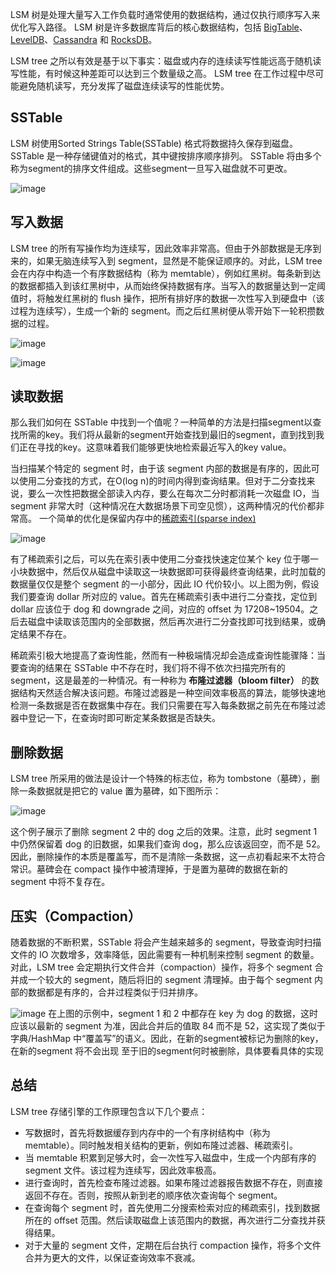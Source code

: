 LSM 树是处理大量写入工作负载时通常使用的数据结构，通过仅执行顺序写入来优化写入路径。 LSM 树是许多数据库背后的核心数据结构，包括 [BigTable](https://cloud.google.com/bigtable)、[LevelDB](https://github.com/google/leveldb)、[Cassandra](https://cassandra.apache.org/_/index.html) 和 [RocksDB](https://rocksdb.org/)。

LSM tree 之所以有效是基于以下事实：磁盘或内存的连续读写性能远高于随机读写性能，有时候这种差距可以达到三个数量级之高。
LSM tree 在工作过程中尽可能避免随机读写，充分发挥了磁盘连续读写的性能优势。

## SSTable

LSM 树使用Sorted Strings Table(SSTable) 格式将数据持久保存到磁盘。SSTable 是一种存储键值对的格式，其中键按排序顺序排列。 SSTable 将由多个称为segment的排序文件组成。这些segment一旦写入磁盘就不可更改。

![image](https://github.com/parkma99/parkma99.github.io/assets/84610851/c0c00fc3-0b41-4328-ad97-b9a31c4b843e)

## 写入数据
LSM tree 的所有写操作均为连续写，因此效率非常高。但由于外部数据是无序到来的，如果无脑连续写入到 segment，显然是不能保证顺序的。对此，LSM tree 会在内存中构造一个有序数据结构（称为 memtable），例如红黑树。每条新到达的数据都插入到该红黑树中，从而始终保持数据有序。当写入的数据量达到一定阈值时，将触发红黑树的 flush 操作，把所有排好序的数据一次性写入到硬盘中（该过程为连续写），生成一个新的 segment。而之后红黑树便从零开始下一轮积攒数据的过程。

![image](https://github.com/parkma99/parkma99.github.io/assets/84610851/89e28c16-455c-4ab2-9c53-7a81ebf6d065)

![image](https://github.com/parkma99/parkma99.github.io/assets/84610851/2c78b596-9aa5-4af1-8f98-4bc882ca336a)

## 读取数据

那么我们如何在 SSTable 中找到一个值呢？一种简单的方法是扫描segment以查找所需的key。我们将从最新的segment开始查找到最旧的segment，直到找到我们正在寻找的key。这意味着我们能够更快地检索最近写入的key value。

当扫描某个特定的 segment 时，由于该 segment 内部的数据是有序的，因此可以使用二分查找的方式，在O(log n)的时间内得到查询结果。但对于二分查找来说，要么一次性把数据全部读入内存，要么在每次二分时都消耗一次磁盘 IO，当 segment 非常大时（这种情况在大数据场景下司空见惯），这两种情况的代价都非常高。
一个简单的优化是保留内存中的[稀疏索引(sparse index)](https://yetanotherdevblog.com/dense-vs-sparse-indexes/)

![image](https://github.com/parkma99/parkma99.github.io/assets/84610851/85a7dc4b-5f25-4e6f-bfb5-90d578522446)

有了稀疏索引之后，可以先在索引表中使用二分查找快速定位某个 key 位于哪一小块数据中，然后仅从磁盘中读取这一块数据即可获得最终查询结果，此时加载的数据量仅仅是整个 segment 的一小部分，因此 IO 代价较小。以上图为例，假设我们要查询 dollar 所对应的 value。首先在稀疏索引表中进行二分查找，定位到 dollar 应该位于 dog 和 downgrade 之间，对应的 offset 为 17208~19504。之后去磁盘中读取该范围内的全部数据，然后再次进行二分查找即可找到结果，或确定结果不存在。

稀疏索引极大地提高了查询性能，然而有一种极端情况却会造成查询性能骤降：当要查询的结果在 SSTable 中不存在时，我们将不得不依次扫描完所有的 segment，这是最差的一种情况。有一种称为 **布隆过滤器（bloom filter）** 的数据结构天然适合解决该问题。布隆过滤器是一种空间效率极高的算法，能够快速地检测一条数据是否在数据集中存在。我们只需要在写入每条数据之前先在布隆过滤器中登记一下，在查询时即可断定某条数据是否缺失。

## 删除数据

LSM tree 所采用的做法是设计一个特殊的标志位，称为 tombstone（墓碑），删除一条数据就是把它的 value 置为墓碑，如下图所示：

![image](https://github.com/parkma99/parkma99.github.io/assets/84610851/7a2bb334-d256-4a55-a2a2-a2f8ec5c6492)

这个例子展示了删除 segment 2 中的 dog 之后的效果。注意，此时 segment 1 中仍然保留着 dog 的旧数据，如果我们查询 dog，那么应该返回空，而不是 52。因此，删除操作的本质是覆盖写，而不是清除一条数据，这一点初看起来不太符合常识。墓碑会在 compact 操作中被清理掉，于是置为墓碑的数据在新的 segment 中将不复存在。

## 压实（Compaction）

随着数据的不断积累，SSTable 将会产生越来越多的 segment，导致查询时扫描文件的 IO 次数增多，效率降低，因此需要有一种机制来控制 segment 的数量。对此，LSM tree 会定期执行文件合并（compaction）操作，将多个 segment 合并成一个较大的 segment，随后将旧的 segment 清理掉。由于每个 segment 内部的数据都是有序的，合并过程类似于归并排序。

![image](https://github.com/parkma99/parkma99.github.io/assets/84610851/31ec315c-f2dc-42c0-9c52-dfa10439c361)
在上图的示例中，segment 1 和 2 中都存在 key 为 dog 的数据，这时应该以最新的 segment 为准，因此合并后的值取 84 而不是 52，这实现了类似于字典/HashMap 中“覆盖写”的语义。因此，在新的segment被标记为删除的key， 在新的segment 将不会出现
至于旧的segment何时被删除，具体要看具体的实现

## 总结

LSM tree 存储引擎的工作原理包含以下几个要点：

- 写数据时，首先将数据缓存到内存中的一个有序树结构中（称为 memtable）。同时触发相关结构的更新，例如布隆过滤器、稀疏索引。
- 当 memtable 积累到足够大时，会一次性写入磁盘中，生成一个内部有序的 segment 文件。该过程为连续写，因此效率极高。
- 进行查询时，首先检查布隆过滤器。如果布隆过滤器报告数据不存在，则直接返回不存在。否则，按照从新到老的顺序依次查询每个 segment。
- 在查询每个 segment 时，首先使用二分搜索检索对应的稀疏索引，找到数据所在的 offset 范围。然后读取磁盘上该范围内的数据，再次进行二分查找并获得结果。
- 对于大量的 segment 文件，定期在后台执行 compaction 操作，将多个文件合并为更大的文件，以保证查询效率不衰减。


